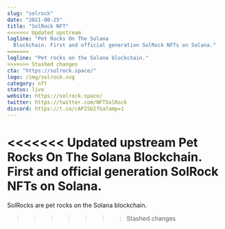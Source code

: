 ```yaml
---
slug: "solrock"
date: "2021-08-25"
title: "SolRock NFT"
<<<<<<< Updated upstream
logline: "Pet Rocks On The Solana
  Blockchain. First and official generation SolRock NFTs on Solana."
=======
logline: "Pet rocks on the Solana blockchain."
>>>>>>> Stashed changes
cta: "https://solrock.space/"
logo: /img/solrock.svg
category: nft
status: live
website: https://solrock.space/
twitter: https://twitter.com/NFTSolRock
discord: https://t.co/cAP2SbIfGa?amp=1
---
```


<<<<<<< Updated upstream
Pet Rocks On The Solana Blockchain. First and official generation SolRock NFTs on Solana.
=======
SolRocks are pet rocks on the Solana blockchain.
>>>>>>> Stashed changes
